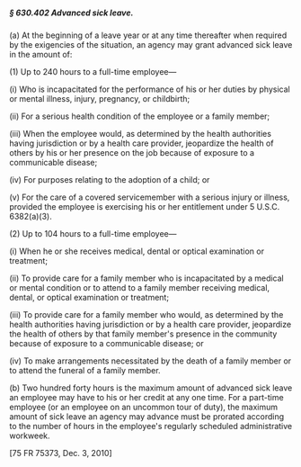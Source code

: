 ##### § 630.402 Advanced sick leave. #####

(a) At the beginning of a leave year or at any time thereafter when required by the exigencies of the situation, an agency may grant advanced sick leave in the amount of:

(1) Up to 240 hours to a full-time employee—

(i) Who is incapacitated for the performance of his or her duties by physical or mental illness, injury, pregnancy, or childbirth;

(ii) For a serious health condition of the employee or a family member;

(iii) When the employee would, as determined by the health authorities having jurisdiction or by a health care provider, jeopardize the health of others by his or her presence on the job because of exposure to a communicable disease;

(iv) For purposes relating to the adoption of a child; or

(v) For the care of a covered servicemember with a serious injury or illness, provided the employee is exercising his or her entitlement under 5 U.S.C. 6382(a)(3).

(2) Up to 104 hours to a full-time employee—

(i) When he or she receives medical, dental or optical examination or treatment;

(ii) To provide care for a family member who is incapacitated by a medical or mental condition or to attend to a family member receiving medical, dental, or optical examination or treatment;

(iii) To provide care for a family member who would, as determined by the health authorities having jurisdiction or by a health care provider, jeopardize the health of others by that family member's presence in the community because of exposure to a communicable disease; or

(iv) To make arrangements necessitated by the death of a family member or to attend the funeral of a family member.

(b) Two hundred forty hours is the maximum amount of advanced sick leave an employee may have to his or her credit at any one time. For a part-time employee (or an employee on an uncommon tour of duty), the maximum amount of sick leave an agency may advance must be prorated according to the number of hours in the employee's regularly scheduled administrative workweek.

[75 FR 75373, Dec. 3, 2010]